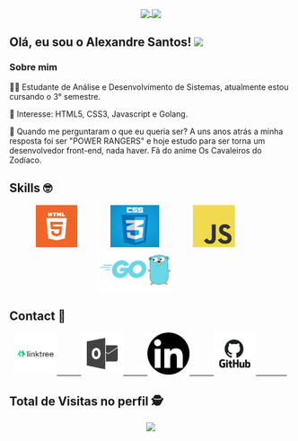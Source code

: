 <p align="center">
  <a href="https://github.com/anuraghazra/github-readme-stats">
    <img
      align="center"
      height="165"
      src="https://github-readme-stats.vercel.app/api?username=alexandresantosal91&theme=chartreuse-dark&show_icons=true"
    />
  </a>
  <a href="https://github.com/anuraghazra/github-readme-stats">
    <img
      align="center"
      src="https://github-readme-stats.vercel.app/api/top-langs/?username=AlexandreSantosAL91&layout=compact&langs_count=16&theme=chartreuse-dark"
    />
  </a>
</p>

## Olá, eu sou o Alexandre Santos! <img src="https://raw.githubusercontent.com/iampavangandhi/iampavangandhi/master/gifs/Hi.gif" width="30px"></h2>

### Sobre mim

👨‍🎓 Estudante de Análise e Desenvolvimento de Sistemas, atualmente estou cursando o 3° semestre.

🎯 Interesse: HTML5, CSS3, Javascript e Golang.

🦊 Quando me perguntaram o que eu queria ser? A uns anos atrás a minha resposta foi ser "POWER RANGERS" e hoje estudo para ser torna um desenvolvedor front-end, nada haver. Fã do anime Os Cavaleiros do Zodíaco.

## Skills :nerd_face:
<p align="center">
    <img height="75" src="https://raw.githubusercontent.com/AlexandreSantosAL91/AlexandreSantosAL91/main/icons/html-5.png">
    &nbsp;&nbsp;&nbsp;&nbsp;&nbsp;&nbsp;&nbsp;&nbsp;&nbsp;&nbsp;&nbsp;&nbsp;&nbsp;
   <img height="75" src="https://raw.githubusercontent.com/AlexandreSantosAL91/AlexandreSantosAL91/main/icons/css-3.jpg">   
   &nbsp;&nbsp;&nbsp;&nbsp;&nbsp;&nbsp;&nbsp;&nbsp;&nbsp;&nbsp;&nbsp;&nbsp;&nbsp;
  <img height="75" src="https://raw.githubusercontent.com/AlexandreSantosAL91/AlexandreSantosAL91/main/icons/js.png">
   &nbsp;&nbsp;&nbsp;&nbsp;&nbsp;&nbsp;&nbsp;&nbsp;&nbsp;&nbsp;&nbsp;&nbsp;&nbsp;
   <img height="75" src="https://raw.githubusercontent.com/AlexandreSantosAL91/AlexandreSantosAL91/main/icons/go.png">
   &nbsp;&nbsp;&nbsp;&nbsp;&nbsp;&nbsp;&nbsp;&nbsp;&nbsp;&nbsp;&nbsp;&nbsp;&nbsp;
</p>

<p align="center"> 

## Contact :iphone:

<p align="center">
  <a href="https://linktr.ee/alexandresantos.com">
  <img height="75" src= "https://raw.githubusercontent.com/AlexandreSantosAL91/AlexandreSantosAL91/main/icons/linktree.png">
  &nbsp;&nbsp;&nbsp;&nbsp;&nbsp;&nbsp;&nbsp;&nbsp;&nbsp;

  <a href="mailto:alexandresantos_al@hotmail.com">
  <img height="75" src= "https://raw.githubusercontent.com/AlexandreSantosAL91/AlexandreSantosAL91/main/icons/msn.jpg">
  &nbsp;&nbsp;&nbsp;&nbsp;&nbsp;&nbsp;&nbsp;&nbsp;&nbsp;

  <a href="https://www.linkedin.com/in/alexandresantosal">
  <img height="75" src= "https://raw.githubusercontent.com/AlexandreSantosAL91/AlexandreSantosAL91/main/icons/in.png">
  &nbsp;&nbsp;&nbsp;&nbsp;&nbsp;&nbsp;&nbsp;&nbsp;&nbsp;  

  <a href="https://github.com/AlexandreSantosAL91">
  <img height="75" src= "https://raw.githubusercontent.com/AlexandreSantosAL91/AlexandreSantosAL91/main/icons/git.jpg">  
  &nbsp;&nbsp;&nbsp;&nbsp;&nbsp;&nbsp;&nbsp;&nbsp;&nbsp;&nbsp;&nbsp;&nbsp;&nbsp;
</a>
    
</p>
<p align="center"> 

 ## Total de Visitas no perfil :detective: <br>
 <p align="center"> 
   <img height="35" alingn="center" src="https://profile-counter.glitch.me/AlexandreSantosAL91/count.svg" />
 </p>

</p>
